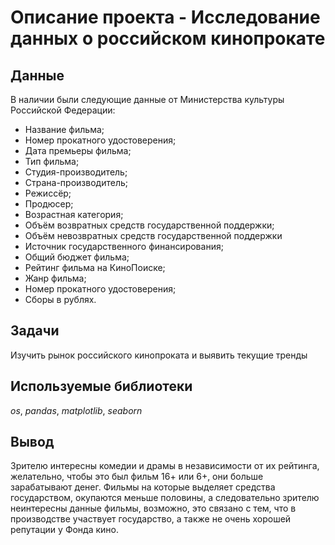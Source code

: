 # Oписание проекта - Исследование данных о российском кинопрокате


## Данные

В наличии были следующие данные от Министерства культуры Российской Федерации:
- Название фильма;
- Номер прокатного удостоверения;
- Дата премьеры фильма;
- Тип фильма;
- Студия-производитель;
- Страна-производитель;
- Режиссёр;
- Продюсер; 
- Возрастная категория;
- Объём возвратных средств государственной поддержки;
- Объём невозвратных средств государственной поддержки
- Источник государственного финансирования;
- Общий бюджет фильма;
- Рейтинг фильма на КиноПоиске;
- Жанр фильма;
- Номер прокатного удостоверения;
- Сборы в рублях.

## Задачи

Изучить рынок российского кинопроката и выявить текущие тренды 

## Используемые библиотеки
*os*, *pandas*, *matplotlib*, *seaborn*

## Вывод

Зрителю интересны комедии и драмы в независимости от их рейтинга, желательно, чтобы это был фильм 16+ или 6+, они больше зарабатывают денег. Фильмы на которые выделяет средства государством, окупаются меньше половины, а следовательно зрителю неинтересны данные фильмы, возможно, это связано с тем, что в производстве участвует государство, а также не очень хорошей репутации у Фонда кино.